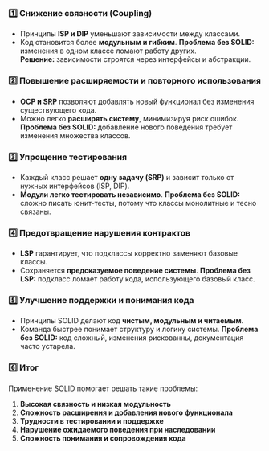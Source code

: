 ### 1️⃣ Снижение связности (Coupling)
- Принципы **ISP и DIP** уменьшают зависимости между классами.
- Код становится более **модульным и гибким**.
**Проблема без SOLID:** изменения в одном классе ломают работу других.  
**Решение:** зависимости строятся через интерфейсы и абстракции.
### 2️⃣ Повышение расширяемости и повторного использования
- **OCP и SRP** позволяют добавлять новый функционал без изменения существующего кода.
- Можно легко **расширять систему**, минимизируя риск ошибок.
**Проблема без SOLID:** добавление нового поведения требует изменения множества классов.
### 3️⃣ Упрощение тестирования
- Каждый класс решает **одну задачу (SRP)** и зависит только от нужных интерфейсов (ISP, DIP).
- **Модули легко тестировать независимо**.
**Проблема без SOLID:** сложно писать юнит-тесты, потому что классы монолитные и тесно связаны.
### 4️⃣ Предотвращение нарушения контрактов
- **LSP** гарантирует, что подклассы корректно заменяют базовые классы.
- Сохраняется **предсказуемое поведение системы**.
**Проблема без LSP:** подкласс ломает работу кода, использующего базовый класс.
### 5️⃣ Улучшение поддержки и понимания кода
- Принципы SOLID делают код **чистым, модульным и читаемым**.
- Команда быстрее понимает структуру и логику системы.
**Проблема без SOLID:** код сложный, изменения рискованны, документация часто устарела.
### 6️⃣ Итог
Применение SOLID помогает решать такие проблемы:
1. **Высокая связность и низкая модульность**
2. **Сложность расширения и добавления нового функционала**
3. **Трудности в тестировании и поддержке**
4. **Нарушение ожидаемого поведения при наследовании**
5. **Сложность понимания и сопровождения кода**
